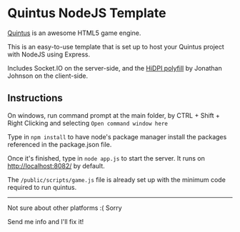 Quintus NodeJS Template
=======================

[Quintus](http://html5quintus.com/) is an awesome HTML5 game engine.

This is an easy-to-use template that is set up to host your Quintus project with NodeJS using Express.

Includes Socket.IO on the server-side, and the [HiDPI polyfill](https://github.com/jondavidjohn/hidpi-canvas-polyfill) by Jonathan Johnson on the client-side.


Instructions
------------

On windows, run command prompt at the main folder, by CTRL + Shift + Right Clicking and selecting `Open command window here`

Type in `npm install` to have node's package manager install the packages referenced in the package.json file.

Once it's finished, type in `node app.js` to start the server. It runs on [http://localhost:8082/](http://localhost:8082/) by default.

The `/public/scripts/game.js` file is already set up with the minimum code required to run quintus. 


------------
Not sure about other platforms :( Sorry

Send me info and I'll fix it!